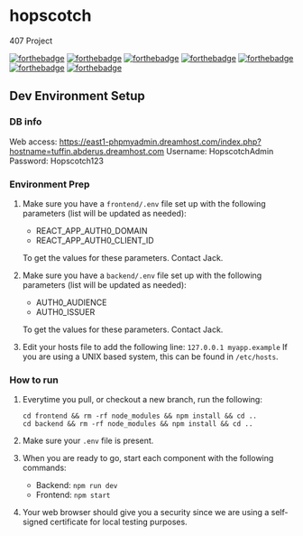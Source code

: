 # hopscotch
407 Project

[![forthebadge](https://forthebadge.com/images/badges/built-with-grammas-recipe.svg)](https://forthebadge.com)
[![forthebadge](https://forthebadge.com/images/badges/compatibility-club-penguin.svg)](https://forthebadge.com)
[![forthebadge](https://forthebadge.com/images/badges/does-not-contain-msg.svg)](https://forthebadge.com)
[![forthebadge](https://forthebadge.com/images/badges/gluten-free.svg)](https://forthebadge.com)
[![forthebadge](https://forthebadge.com/images/badges/made-with-javascript.svg)](https://forthebadge.com)
[![forthebadge](https://forthebadge.com/images/badges/makes-people-smile.svg)](https://forthebadge.com)
[![forthebadge](https://forthebadge.com/images/badges/validated-html2.svg)](https://forthebadge.com)

## Dev Environment Setup

### DB info
Web access: https://east1-phpmyadmin.dreamhost.com/index.php?hostname=tuffin.abderus.dreamhost.com
Username: HopscotchAdmin
Password: Hopscotch123

### Environment Prep

1. Make sure you have a `frontend/.env` file set up with the following parameters (list will be updated as needed):

    - REACT_APP_AUTH0_DOMAIN
    - REACT_APP_AUTH0_CLIENT_ID

    To get the values for these parameters. Contact Jack.

2. Make sure you have a `backend/.env` file set up with the following parameters (list will be updated as needed):

    - AUTH0_AUDIENCE
    - AUTH0_ISSUER

    To get the values for these parameters. Contact Jack.

3. Edit your hosts file to add the following line:
    `127.0.0.1 myapp.example`
    If you are using a UNIX based system, this can be found in `/etc/hosts`.

### How to run

1. Everytime you pull, or checkout a new branch, run the following:

    ```{bash}
    cd frontend && rm -rf node_modules && npm install && cd ..
    cd backend && rm -rf node_modules && npm install && cd ..
    ```

2. Make sure your `.env` file is present.

3. When you are ready to go, start each component with the following commands:
    - Backend: `npm run dev`
    - Frontend: `npm start`

4. Your web browser should give you a security since we are using a self-signed certificate for local testing purposes.
